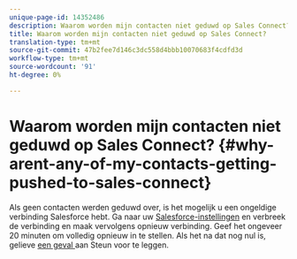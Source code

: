 ```yaml
---
unique-page-id: 14352486
description: Waarom worden mijn contacten niet geduwd op Sales Connect? - Marketo Docs - Productdocumentatie
title: Waarom worden mijn contacten niet geduwd op Sales Connect?
translation-type: tm+mt
source-git-commit: 47b2fee7d146c3dc558d4bbb10070683f4cdfd3d
workflow-type: tm+mt
source-wordcount: '91'
ht-degree: 0%

---
```



# Waarom worden mijn contacten niet geduwd op Sales Connect? {#why-arent-any-of-my-contacts-getting-pushed-to-sales-connect}

Als geen contacten werden geduwd over, is het mogelijk u een ongeldige verbinding Salesforce hebt. Ga naar uw [Salesforce-instellingen](http://toutapp.com/next#settings/crm/salesforce/configure) en verbreek de verbinding en maak vervolgens opnieuw verbinding. Geef het ongeveer 20 minuten om volledig opnieuw in te stellen. Als het na dat nog nul is, gelieve [een geval ](http://nation.marketo.com/community/support_solutions) aan Steun voor te leggen.
